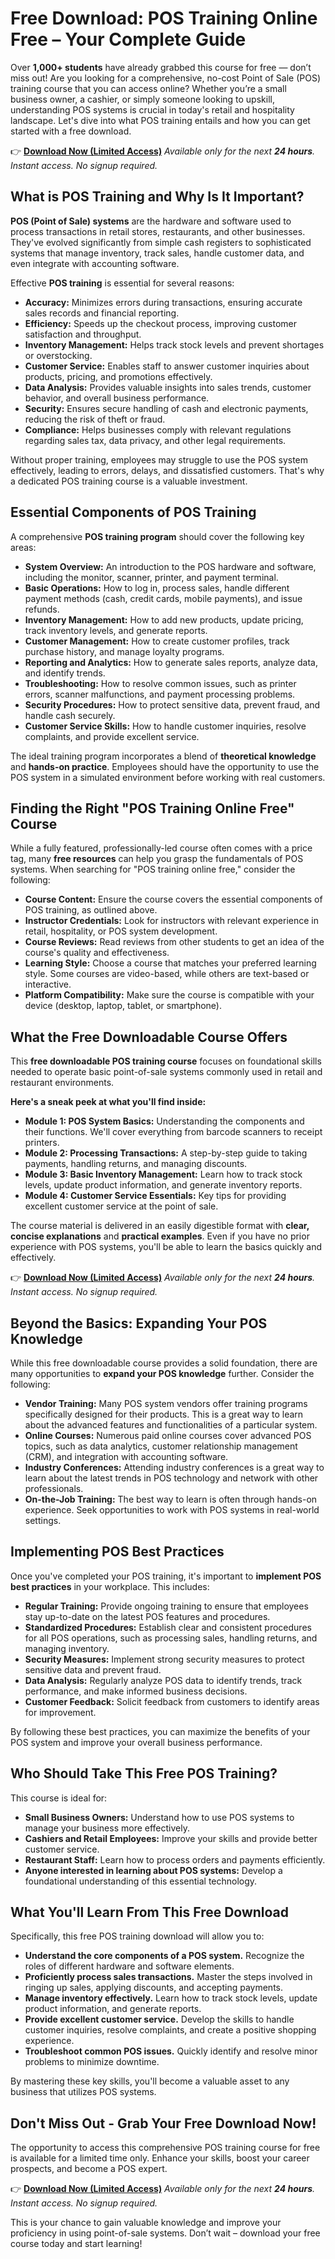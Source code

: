 # Free Download: POS Training Online Free – Your Complete Guide

Over **1,000+ students** have already grabbed this course for free — don’t miss out! Are you looking for a comprehensive, no-cost Point of Sale (POS) training course that you can access online? Whether you’re a small business owner, a cashier, or simply someone looking to upskill, understanding POS systems is crucial in today's retail and hospitality landscape. Let's dive into what POS training entails and how you can get started with a free download.

👉 [**Download Now (Limited Access)**](https://udemywork.com/pos-training-online-free)
_Available only for the next **24 hours**. Instant access. No signup required._

## What is POS Training and Why Is It Important?

**POS (Point of Sale) systems** are the hardware and software used to process transactions in retail stores, restaurants, and other businesses. They've evolved significantly from simple cash registers to sophisticated systems that manage inventory, track sales, handle customer data, and even integrate with accounting software.

Effective **POS training** is essential for several reasons:

*   **Accuracy:** Minimizes errors during transactions, ensuring accurate sales records and financial reporting.
*   **Efficiency:** Speeds up the checkout process, improving customer satisfaction and throughput.
*   **Inventory Management:** Helps track stock levels and prevent shortages or overstocking.
*   **Customer Service:** Enables staff to answer customer inquiries about products, pricing, and promotions effectively.
*   **Data Analysis:** Provides valuable insights into sales trends, customer behavior, and overall business performance.
*   **Security:** Ensures secure handling of cash and electronic payments, reducing the risk of theft or fraud.
*   **Compliance:** Helps businesses comply with relevant regulations regarding sales tax, data privacy, and other legal requirements.

Without proper training, employees may struggle to use the POS system effectively, leading to errors, delays, and dissatisfied customers. That's why a dedicated POS training course is a valuable investment.

## Essential Components of POS Training

A comprehensive **POS training program** should cover the following key areas:

*   **System Overview:** An introduction to the POS hardware and software, including the monitor, scanner, printer, and payment terminal.
*   **Basic Operations:** How to log in, process sales, handle different payment methods (cash, credit cards, mobile payments), and issue refunds.
*   **Inventory Management:** How to add new products, update pricing, track inventory levels, and generate reports.
*   **Customer Management:** How to create customer profiles, track purchase history, and manage loyalty programs.
*   **Reporting and Analytics:** How to generate sales reports, analyze data, and identify trends.
*   **Troubleshooting:** How to resolve common issues, such as printer errors, scanner malfunctions, and payment processing problems.
*   **Security Procedures:** How to protect sensitive data, prevent fraud, and handle cash securely.
*   **Customer Service Skills:** How to handle customer inquiries, resolve complaints, and provide excellent service.

The ideal training program incorporates a blend of **theoretical knowledge** and **hands-on practice**. Employees should have the opportunity to use the POS system in a simulated environment before working with real customers.

## Finding the Right "POS Training Online Free" Course

While a fully featured, professionally-led course often comes with a price tag, many **free resources** can help you grasp the fundamentals of POS systems. When searching for "POS training online free," consider the following:

*   **Course Content:** Ensure the course covers the essential components of POS training, as outlined above.
*   **Instructor Credentials:** Look for instructors with relevant experience in retail, hospitality, or POS system development.
*   **Course Reviews:** Read reviews from other students to get an idea of the course's quality and effectiveness.
*   **Learning Style:** Choose a course that matches your preferred learning style. Some courses are video-based, while others are text-based or interactive.
*   **Platform Compatibility:** Make sure the course is compatible with your device (desktop, laptop, tablet, or smartphone).

## What the Free Downloadable Course Offers

This **free downloadable POS training course** focuses on foundational skills needed to operate basic point-of-sale systems commonly used in retail and restaurant environments.

**Here's a sneak peek at what you'll find inside:**

*   **Module 1: POS System Basics:** Understanding the components and their functions. We'll cover everything from barcode scanners to receipt printers.
*   **Module 2: Processing Transactions:** A step-by-step guide to taking payments, handling returns, and managing discounts.
*   **Module 3: Basic Inventory Management:** Learn how to track stock levels, update product information, and generate inventory reports.
*   **Module 4: Customer Service Essentials:** Key tips for providing excellent customer service at the point of sale.

The course material is delivered in an easily digestible format with **clear, concise explanations** and **practical examples**. Even if you have no prior experience with POS systems, you'll be able to learn the basics quickly and effectively.

👉 [**Download Now (Limited Access)**](https://udemywork.com/pos-training-online-free)
_Available only for the next **24 hours**. Instant access. No signup required._

## Beyond the Basics: Expanding Your POS Knowledge

While this free downloadable course provides a solid foundation, there are many opportunities to **expand your POS knowledge** further. Consider the following:

*   **Vendor Training:** Many POS system vendors offer training programs specifically designed for their products. This is a great way to learn about the advanced features and functionalities of a particular system.
*   **Online Courses:** Numerous paid online courses cover advanced POS topics, such as data analytics, customer relationship management (CRM), and integration with accounting software.
*   **Industry Conferences:** Attending industry conferences is a great way to learn about the latest trends in POS technology and network with other professionals.
*   **On-the-Job Training:** The best way to learn is often through hands-on experience. Seek opportunities to work with POS systems in real-world settings.

## Implementing POS Best Practices

Once you've completed your POS training, it's important to **implement POS best practices** in your workplace. This includes:

*   **Regular Training:** Provide ongoing training to ensure that employees stay up-to-date on the latest POS features and procedures.
*   **Standardized Procedures:** Establish clear and consistent procedures for all POS operations, such as processing sales, handling returns, and managing inventory.
*   **Security Measures:** Implement strong security measures to protect sensitive data and prevent fraud.
*   **Data Analysis:** Regularly analyze POS data to identify trends, track performance, and make informed business decisions.
*   **Customer Feedback:** Solicit feedback from customers to identify areas for improvement.

By following these best practices, you can maximize the benefits of your POS system and improve your overall business performance.

## Who Should Take This Free POS Training?

This course is ideal for:

*   **Small Business Owners:** Understand how to use POS systems to manage your business more effectively.
*   **Cashiers and Retail Employees:** Improve your skills and provide better customer service.
*   **Restaurant Staff:** Learn how to process orders and payments efficiently.
*   **Anyone interested in learning about POS systems:** Develop a foundational understanding of this essential technology.

## What You'll Learn From This Free Download

Specifically, this free POS training download will allow you to:

*   **Understand the core components of a POS system.** Recognize the roles of different hardware and software elements.
*   **Proficiently process sales transactions.** Master the steps involved in ringing up sales, applying discounts, and accepting payments.
*   **Manage inventory effectively.** Learn how to track stock levels, update product information, and generate reports.
*   **Provide excellent customer service.** Develop the skills to handle customer inquiries, resolve complaints, and create a positive shopping experience.
*   **Troubleshoot common POS issues.** Quickly identify and resolve minor problems to minimize downtime.

By mastering these key skills, you'll become a valuable asset to any business that utilizes POS systems.

## Don't Miss Out - Grab Your Free Download Now!

The opportunity to access this comprehensive POS training course for free is available for a limited time only. Enhance your skills, boost your career prospects, and become a POS expert.

👉 [**Download Now (Limited Access)**](https://udemywork.com/pos-training-online-free)
_Available only for the next **24 hours**. Instant access. No signup required._

This is your chance to gain valuable knowledge and improve your proficiency in using point-of-sale systems. Don’t wait – download your free course today and start learning!
